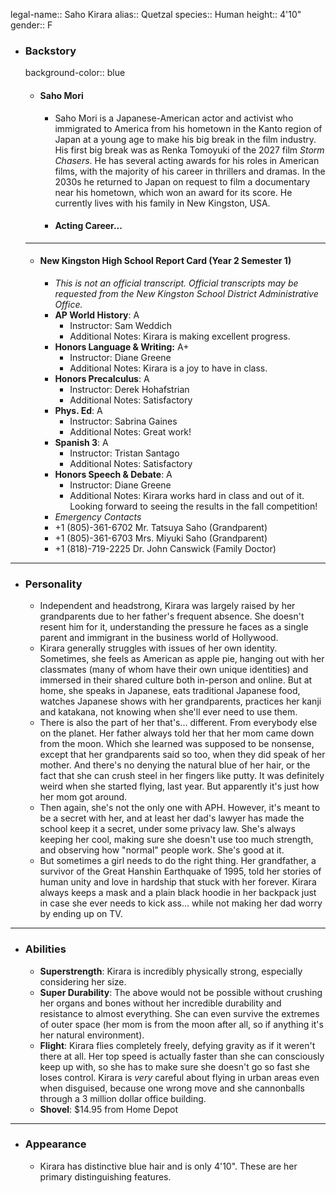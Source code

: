 legal-name:: Saho Kirara
alias:: Quetzal
species:: Human
height:: 4'10"
gender:: F

- ### Backstory
  background-color:: blue
	- #### Saho Mori
		- Saho Mori is a Japanese-American actor and activist who immigrated to America from his hometown in the Kanto region of Japan at a young age to make his big break in the film industry. His first big break was as Renka Tomoyuki of the 2027 film *Storm Chasers*. He has several acting awards for his roles in American films, with the majority of his career in thrillers and dramas. In the 2030s he returned to Japan on request to film a documentary near his hometown, which won an award for its score. He currently lives with his family in New Kingston, USA.
		- #### Acting Career...
	- ----
	- #### New Kingston High School Report Card (Year 2 Semester 1)
		- *This is not an official transcript. Official transcripts may be requested from the New Kingston School District Administrative Office.*
		- **AP World History**: A
			- Instructor: Sam Weddich
			- Additional Notes: Kirara is making excellent progress.
		- **Honors Language & Writing:** A+
			- Instructor: Diane Greene
			- Additional Notes: Kirara is a joy to have in class.
		- **Honors Precalculus**: A
			- Instructor: Derek Hohafstrian
			- Additional Notes: Satisfactory
		- **Phys. Ed**: A
			- Instructor: Sabrina Gaines
			- Additional Notes: Great work!
		- **Spanish 3**: A
			- Instructor: Tristan Santago
			- Additional Notes: Satisfactory
		- **Honors Speech & Debate**: A
			- Instructor: Diane Greene
			- Additional Notes: Kirara works hard in class and out of it. Looking forward to seeing the results in the fall competition!
		- *Emergency Contacts*
		- +1 (805)-361-6702 Mr. Tatsuya Saho (Grandparent)
		- +1 (805)-361-6703 Mrs. Miyuki Saho (Grandparent)
		- +1 (818)-719-2225 Dr. John Canswick (Family Doctor)
- ---
- ### Personality
	- Independent and headstrong, Kirara was largely raised by her grandparents due to her father's frequent absence. She doesn't resent him for it, understanding the pressure he faces as a single parent and immigrant in the business world of Hollywood.
	- Kirara generally struggles with issues of her own identity. Sometimes, she feels as American as apple pie, hanging out with her classmates (many of whom have their own unique identities) and immersed in their shared culture both in-person and online. But at home, she speaks in Japanese, eats traditional Japanese food, watches Japanese shows with her grandparents, practices her kanji and katakana, not knowing when she'll ever need to use them.
	- There is also the part of her that's... different. From everybody else on the planet. Her father always told her that her mom came down from the moon. Which she learned was supposed to be nonsense, except that her grandparents said so too, when they did speak of her mother. And there's no denying the natural blue of her hair, or the fact that she can crush steel in her fingers like putty. It was definitely weird when she started flying, last year. But apparently it's just how her mom got around.
	- Then again, she's not the only one with APH. However, it's meant to be a secret with her, and at least her dad's lawyer has made the school keep it a secret, under some privacy law. She's always keeping her cool, making sure she doesn't use too much strength, and observing how "normal" people work. She's good at it.
	- But sometimes a girl needs to do the right thing. Her grandfather, a survivor of the Great Hanshin Earthquake of 1995, told her stories of human unity and love in hardship that stuck with her forever. Kirara always keeps a mask and a plain black hoodie in her backpack just in case she ever needs to kick ass... while not making her dad worry by ending up on TV.
- ---
- ### Abilities
	- **Superstrength**: Kirara is incredibly physically strong, especially considering her size.
	- **Super Durability**: The above would not be possible without crushing her organs and bones without her incredible durability and resistance to almost everything. She can even survive the extremes of outer space (her mom is from the moon after all, so if anything it's her natural environment).
	- **Flight**: Kirara flies completely freely, defying gravity as if it weren't there at all. Her top speed is actually faster than she can consciously keep up with, so she has to make sure she doesn't go so fast she loses control. Kirara is *very* careful about flying in urban areas even when disguised, because one wrong move and she cannonballs through a 3 million dollar office building.
	- **Shovel**: $14.95 from Home Depot
- ---
- ### Appearance
	- Kirara has distinctive blue hair and is only 4'10". These are her primary distinguishing features.